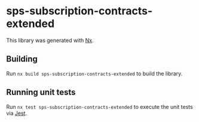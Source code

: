 # sps-subscription-contracts-extended

This library was generated with [Nx](https://nx.dev).

## Building

Run `nx build sps-subscription-contracts-extended` to build the library.

## Running unit tests

Run `nx test sps-subscription-contracts-extended` to execute the unit tests via [Jest](https://jestjs.io).
